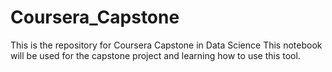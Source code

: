 # Coursera_Capstone
This is the repository for Coursera Capstone in Data Science
This notebook will be used for the capstone project and learning how to use this tool.
